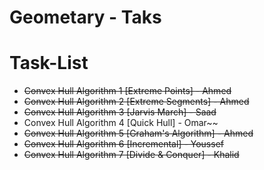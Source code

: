 # Geometary - Taks


# Task-List

- ~~Convex Hull Algorithm 1 [Extreme Points] - Ahmed~~
- ~~Convex Hull Algorithm 2 [Extreme Segments] - Ahmed~~
- ~~Convex Hull Algorithm 3 [Jarvis March] - Saad~~
- Convex Hull Algorithm 4 [Quick Hull] - Omar~~
- ~~Convex Hull Algorithm 5 [Graham's Algorithm] - Ahmed~~
- ~~Convex Hull Algorithm 6 [Incremental] - Youssef~~
- ~~Convex Hull Algorithm 7 [Divide & Conquer] - Khalid~~
